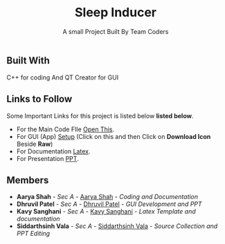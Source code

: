 <br/>
<p align="center">
  <h1 align="center">Sleep Inducer</h1>

  <p align="center">
    A small Project Built By Team Coders
    <br/>
    <br/>
  </p>
</p>

## Built With

C++ for coding And QT Creator for GUI

## Links to Follow

Some Important Links for this project is listed below **listed below**.
* For the Main Code FIle [Open This](https://github.com/aaryashah1010/Capstone-Sleepinducer/blob/master/teamcoders.cpp).
* For GUI (App) [Setup](https://github.com/aaryashah1010/Capstone-Sleepinducer/blob/master/SleepIducer_Setup.exe) (Click on this and then Click on **Download Icon** Beside **Raw**)
* For Documentation [Latex](https://github.com/aaryashah1010/Capstone-Sleepinducer/blob/master/Capstone%20Project.zip).
* For Presentation [PPT](https://github.com/aaryashah1010/Capstone-Sleepinducer/blob/master/Capstone%20Project.pptx).



## Members

* **Aarya Shah** - *Sec A* - [Aarya Shah](https://github.com/aaryashah1010/) - *Coding and Documentation*
* **Dhruvil Patel** - *Sec A* - [Dhruvil Patel](https://github.com/Dhruvil05Patel/) - *GUI Development and PPT*
* **Kavy Sanghani** - *Sec A* - [Kavy Sanghani](https://github.com/KavySanghani/) - *Latex  Template and documentation*
* **Siddarthsinh Vala** - *Sec A* - [Siddarthsinh Vala](https://github.com/siddharthvala) - *Source Collection and PPT Editing*
